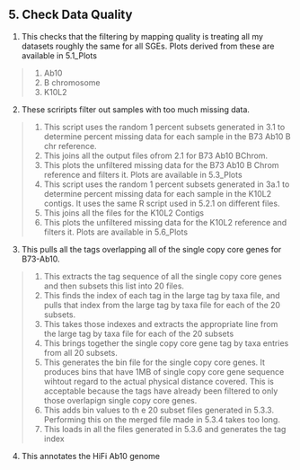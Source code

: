 ## 5. Check Data Quality
1. This checks that the filtering by mapping quality is treating all my datasets roughly the same for all SGEs. Plots derived from these are available in 5.1_Plots
>1.  Ab10
>2. B chromosome
>3. K10L2


2. These scriripts filter out samples with too much missing data. 
>1.  This script uses the random 1 percent subsets generated in 3.1 to determine percent missing data for each sample in the B73 Ab10 B chr reference.
>2.  This joins all the output files ofrom 2.1 for B73 Ab10  BChrom.
>3.  This plots the unfiltered missing data for the B73 Ab10 B Chrom reference and filters it. Plots are available in 5.3_Plots
>4.  This script uses the random 1 percent subsets generated in 3a.1 to determine percent missing data for each sample in the K10L2 contigs. It uses the same R script used in 5.2.1 on different files. 
>5.  This joins all the files for the K10L2 Contigs
>6.  This plots the unfiltered missing data for the K10L2 reference and filters it. Plots are available in 5.6_Plots

3. This pulls all the tags overlapping all of the single copy core genes for B73-Ab10.
>1. This extracts the tag sequence of all the single copy core genes and then subsets this list into 20 files.
>2. This finds the index of each tag in the large tag by taxa file, and pulls that index from the large tag by taxa file for each of the 20 subsets.
>3. This takes those indexes and extracts the appropriate line from the large tag by taxa file for each of the 20 subsets
>4. This brings together the single copy core gene tag by taxa entries from all 20 subsets.
>5. This generates the bin file for the single copy core genes. It produces bins that have 1MB of single copy core gene sequence wihtout regard to the actual physical distance covered. This is acceptable because the tags have already been filtered to only those overlapign single copy core genes.
>6. This adds bin values to th e 20 subset files generated in 5.3.3. Performing this on the merged file made in 5.3.4 takes too long.
>7. This loads in all the files generated in 5.3.6 and generates the tag index

4. This annotates the HiFi Ab10 genome
   
